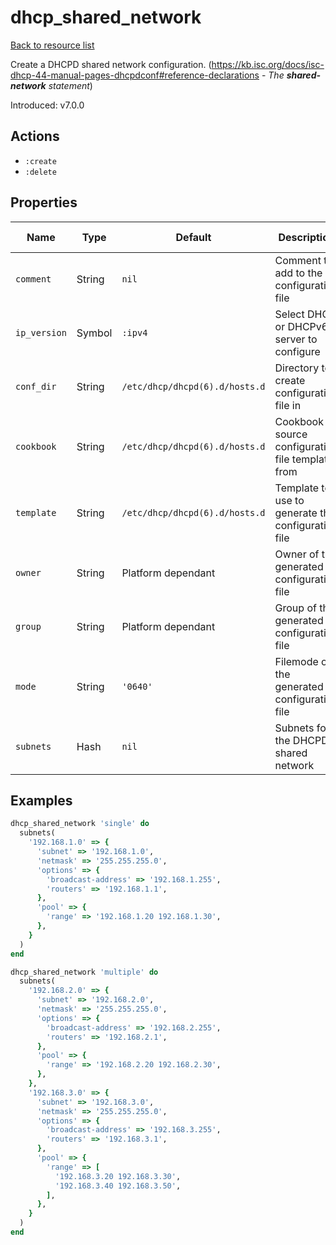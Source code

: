 # dhcp_shared_network

[Back to resource list](../README.md#resources)

Create a DHCPD shared network configuration. (<https://kb.isc.org/docs/isc-dhcp-44-manual-pages-dhcpdconf#reference-declarations> - *The **shared-network** statement*)

Introduced: v7.0.0

## Actions

- `:create`
- `:delete`

## Properties

| Name                   | Type          | Default                          | Description                                                         | Allowed Values      |
| ---------------------- | ------------- | -------------------------------- | ------------------------------------------------------------------- | ------------------- |
| `comment`              | String        | `nil`                            | Comment to add to the configuration file                            |                     |
| `ip_version`           | Symbol        | `:ipv4`                          | Select DHCP or DHCPv6 server to configure                           | `:ipv4`, `:ipv6`    |
| `conf_dir`             | String        | `/etc/dhcp/dhcpd(6).d/hosts.d`   | Directory to create configuration file in                           |                     |
| `cookbook`             | String        | `/etc/dhcp/dhcpd(6).d/hosts.d`   | Cookbook to source configuration file template from                 |                     |
| `template`             | String        | `/etc/dhcp/dhcpd(6).d/hosts.d`   | Template to use to generate the configuration file                  |                     |
| `owner`                | String        | Platform dependant               | Owner of the generated configuration file                           |                     |
| `group`                | String        | Platform dependant               | Group of the generated configuration file                           |                     |
| `mode`                 | String        | `'0640'`                         | Filemode of the generated configuration file                        |                     |
| `subnets`              | Hash          | `nil`                            | Subnets for the DHCPD shared network                                |                     |

## Examples

```ruby
dhcp_shared_network 'single' do
  subnets(
    '192.168.1.0' => {
      'subnet' => '192.168.1.0',
      'netmask' => '255.255.255.0',
      'options' => {
        'broadcast-address' => '192.168.1.255',
        'routers' => '192.168.1.1',
      },
      'pool' => {
        'range' => '192.168.1.20 192.168.1.30',
      },
    }
  )
end
```

```ruby
dhcp_shared_network 'multiple' do
  subnets(
    '192.168.2.0' => {
      'subnet' => '192.168.2.0',
      'netmask' => '255.255.255.0',
      'options' => {
        'broadcast-address' => '192.168.2.255',
        'routers' => '192.168.2.1',
      },
      'pool' => {
        'range' => '192.168.2.20 192.168.2.30',
      },
    },
    '192.168.3.0' => {
      'subnet' => '192.168.3.0',
      'netmask' => '255.255.255.0',
      'options' => {
        'broadcast-address' => '192.168.3.255',
        'routers' => '192.168.3.1',
      },
      'pool' => {
        'range' => [
          '192.168.3.20 192.168.3.30',
          '192.168.3.40 192.168.3.50',
        ],
      },
    }
  )
end
```
